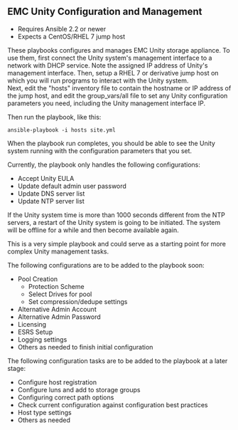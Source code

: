 ## EMC Unity Configuration and Management

- Requires Ansible 2.2 or newer
- Expects a CentOS/RHEL 7 jump host

These playbooks configures and manages EMC Unity storage appliance.
To use them, first connect the Unity system's management interface to 
a network with DHCP service. Note the assigned IP address of Unity's
management interface. Then, setup a RHEL 7 or derivative jump host on which 
you will run programs to interact with the Unity system.  
Next, edit the "hosts" inventory file to contain the
hostname or IP address of the jump host, and edit the group_vars/all file to 
set any Unity configuration parameters you need, including the Unity management 
interface IP.

Then run the playbook, like this:

	ansible-playbook -i hosts site.yml

When the playbook run completes, you should be able to see the Unity system 
running with the configuration parameters that you set.

Currently, the playbook only handles the following configurations:

- Accept Unity EULA
- Update default admin user password
- Update DNS server list
- Update NTP server list

If the Unity system time is more than 1000 seconds different from the NTP servers, 
a restart of the Unity system is going to be initiated. The system will be offline 
for a while and then become available again.

This is a very simple playbook and could serve as a starting point for more
complex Unity management tasks. 

The following configurations are to be added to the playbook soon:

- Pool Creation
  * Protection Scheme
  * Select Drives for pool
  * Set compression/dedupe settings
- Alternative Admin Account
- Alternative Admin Password
- Licensing
- ESRS Setup
- Logging settings
- Others as needed to finish initial configuration

The following configuration tasks are to be added to the playbook at a later stage:
- Configure host registration
- Configure luns and add to storage groups
- Configuring correct path options
- Check current configuration against configuration best practices
- Host type settings
- Others as needed

